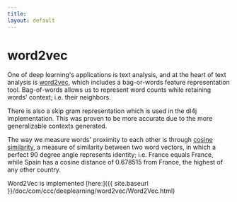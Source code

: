 ```yaml
---
title: 
layout: default
---
```


# word2vec

One of deep learning's applications is text analysis, and at the heart of text analysis is [word2vec](https://code.google.com/p/word2vec/), which includes a bag-or-words feature representation tool. Bag-of-words allows us to represent word counts while retaining words' context; i.e. their neighbors. 

There is also a skip gram representation which is used in the dl4j implementation. This was proven to be more accurate due to the more generalizable contexts generated.


The way we measure words' proximity to each other is through [cosine similarity](https://en.wikipedia.org/wiki/Cosine_similarity), a measure of similarity between two word vectors, in which a perfect 90 degree angle represents identity; i.e. France equals France, while Spain has a cosine distance of  0.678515 from France, the highest of any other country.


Word2Vec is implemented [here:]({{ site.baseurl }}/doc/com/ccc/deeplearning/word2vec/Word2Vec.html)

